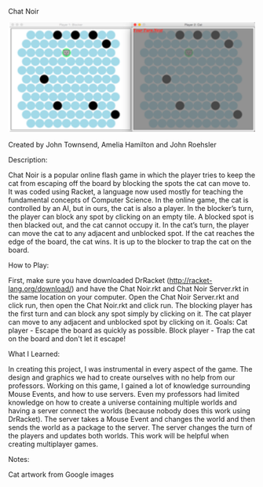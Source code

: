 Chat Noir

![Chat Noir](ChatNoir.png)

Created by John Townsend, Amelia Hamilton and John Roehsler

Description:

Chat Noir is a popular online flash game in which the player tries to keep the cat from escaping off the board by blocking the spots the cat can move to. It was coded using Racket, a language now used mostly for teaching the fundamental concepts of Computer Science.
In the online game, the cat is controlled by an AI, but in ours, the cat is also a player. In the blocker’s turn, the player can block any spot by clicking on an empty tile. A blocked spot is then blacked out, and the cat cannot occupy it. In the cat’s turn, the player can move the cat to any adjacent and unblocked spot. If the cat reaches the edge of the board, the cat wins. It is up to the blocker to trap the cat on the board.

How to Play:

First, make sure you have downloaded DrRacket (http://racket-lang.org/download/) and
have the Chat Noir.rkt and Chat Noir Server.rkt in the same location on your computer. Open the Chat Noir Server.rkt and click run, then open the Chat Noir.rkt and click run. The blocking player has the first turn and can block any spot simply by clicking on it. The cat player can move to any adjacent and unblocked spot by clicking on it.
Goals: Cat player - Escape the board as quickly as possible. Block player - Trap the cat on the board and don't let it escape!

What I Learned:

In creating this project, I was instrumental in every aspect of the game. The design and graphics we had to create ourselves with no help from our professors. Working on this game, I gained a lot of knowledge surrounding Mouse Events, and how to use servers. Even my professors had limited knowledge on how to create a universe containing multiple worlds and having a server connect the worlds (because nobody does this work using DrRacket). The server takes a Mouse Event and changes the world and then sends the world as a package to the server. The server changes the turn of the players and updates both worlds. This work will be helpful when creating multiplayer games.

Notes:

Cat artwork from Google images

